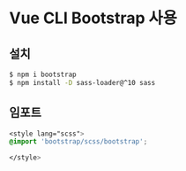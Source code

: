 # Vue CLI Bootstrap 사용

## 설치

```bash
$ npm i bootstrap
$ npm install -D sass-loader@^10 sass
```

## 임포트

```css
<style lang="scss">
@import 'bootstrap/scss/bootstrap';

</style>
```




